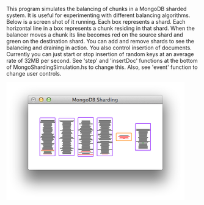 This program simulates the balancing of chunks in a MongoDB sharded system. It is useful for experimenting with different balancing algorithms. Below is a screen shot of it running. Each box represents a shard. Each horizontal line in a box represents a chunk residing in that shard. When the balancer moves a chunk its line becomes red on the source shard and green on the destination shard. You can add and remove shards to see the balancing and draining in action. You also control insertion of documents. Currently you can just start or stop insertion of random keys at an average rate of 32MB per second. See 'step' and 'insertDoc' functions at the bottom of MongoShardingSimulation.hs to change this. Also, see 'event' function to change user controls.

![MongoShardingSim screenshot](/doc/screenshot1.png)
